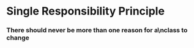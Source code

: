 # Single Responsibility Principle

### There should never be more than one reason for a\nclass to change
